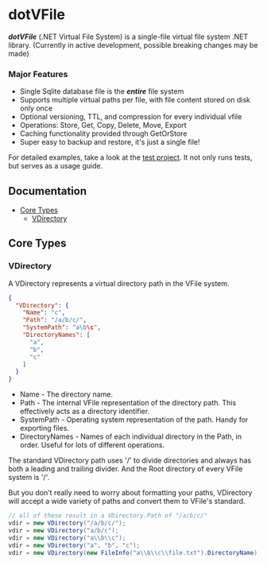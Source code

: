 # dotVFile
**_dotVFile_** (.NET Virtual File System) is a single-file virtual file system .NET library.
(Currently in active development, possible breaking changes may be made)

### Major Features
- Single Sqlite database file is the **_entire_** file system
- Supports multiple virtual paths per file, with file content stored on disk only once
- Optional versioning, TTL, and compression for every individual vfile
- Operations: Store, Get, Copy, Delete, Move, Export
- Caching functionality provided through GetOrStore
- Super easy to backup and restore, it's just a single file!

For detailed examples, take a look at the [test project](https://github.com/wdorsey/dotVFile/blob/master/dotVFile.Test/Program.cs). It not only runs tests, but serves as a usage guide.

## Documentation

- [Core Types](#core-types)
	- [VDirectory](#vdirectory)

## Core Types

### VDirectory
A VDirectory represents a virtual directory path in the VFile system.

```JSON
{
  "VDirectory": {
    "Name": "c",
    "Path": "/a/b/c/",
    "SystemPath": "a\b\c",
    "DirectoryNames": [
      "a",
      "b",
      "c"
    ]
  }
}
```

- Name - The directory name.
- Path - The internal VFile representation of the directory path. This effectively acts as a directory identifier.
- SystemPath - Operating system representation of the path. Handy for exporting files.
- DirectoryNames - Names of each individual directory in the Path, in order. Useful for lots of different operations.

The standard VDirectory path uses '/' to divide directories and always has both a leading and trailing divider. And the Root directory of every VFile system is '/'.

But you don't really need to worry about formatting your paths, VDirectory will accept a wide variety of paths and convert them to VFile's standard.

```C#
// all of these result in a VDirectory.Path of "/a/b/c/"
vdir = new VDirectory("/a/b/c/");
vdir = new VDirectory("a/b/c");
vdir = new VDirectory("a\\b\\c");
vdir = new VDirectory("a", "b", "c");
vdir = new VDirectory(new FileInfo("a\\b\\c\\file.txt").DirectoryName);
```